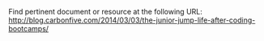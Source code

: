 Find pertinent document or resource at the following URL:
http://blog.carbonfive.com/2014/03/03/the-junior-jump-life-after-coding-bootcamps/
